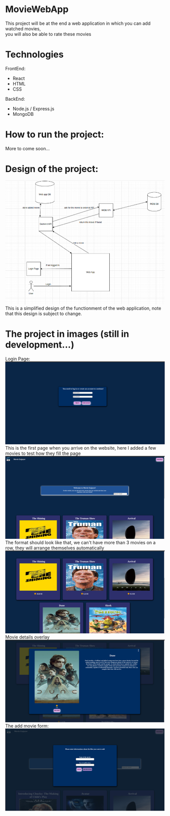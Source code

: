 # MovieWebApp
This project will be at the end a web application in which you can add watched movies,  
you will also be able to rate these movies

# Technologies
FrontEnd:  
- React  
- HTML  
- CSS  
  
BackEnd:
- Node.js / Express.js  
- MongoDB


# How to run the project:
More to come soon...

# Design of the project:
![Alt text](/Design.png?raw=true "")  
This is a simplified design of the functionment of the web application, note that this design is subject to change.

# The project in images (still in development...)
Login Page:  
![Alt text](/Login-Page.png?raw=true "")  
This is the first page when you arrive on the website, here I added a few movies to test how they fill the page
![Alt text](/firstPage.png?raw=true "")
The format should look like that, we can't have more than 3 movies on a row, they will arrange themselves automatically
![Alt text](/MovieList.png?raw=true "")
Movie details overlay
![Alt text](/MovieDetails.png?raw=true "")
The add movie form:
![Alt text](/AddMovieForm.png?raw=true "")

